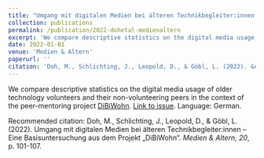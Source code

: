 ```yaml
---
title: "Umgang mit digitalen Medien bei älteren Technikbegleiter:innen – Eine Basisuntersuchung aus dem Projekt „DiBiWohn“"
collection: publications
permalink: /publication/2022-dohetal-medienaltern
excerpt: 'We compare descriptive statistics on the digital media usage of older technology volunteers and their non-volunteering peers in the context of the peer-mentoring project [DiBiWohn](https://dibiwohn.org/). Language: German.'
date: 2022-01-01
venue: 'Medien & Altern'
paperurl: ''
citation: 'Doh, M., Schlichting, J., Leopold, D., & Göbl, L. (2022). &quot;Umgang mit digitalen Medien bei älteren Technikbegleiter:innen – Eine Basisuntersuchung aus dem Projekt „DiBiWohn“&quot;. <i>Medien & Altern, 20</i>, p. 101-107.'
---
```


We compare descriptive statistics on the digital media usage of older technology volunteers and their non-volunteering peers in the context of the peer-mentoring project [DiBiWohn](https://dibiwohn.org/). [Link to issue](https://www.gesellschaft-altern-medien.de/publikationen/journal/heft-20/). Language: German.  

Recommended citation: Doh, M., Schlichting, J., Leopold, D., & Göbl, L. (2022). Umgang mit digitalen Medien bei älteren Technikbegleiter:innen – Eine Basisuntersuchung aus dem Projekt „DiBiWohn“. <i>Medien & Altern, 20</i>, p. 101-107.